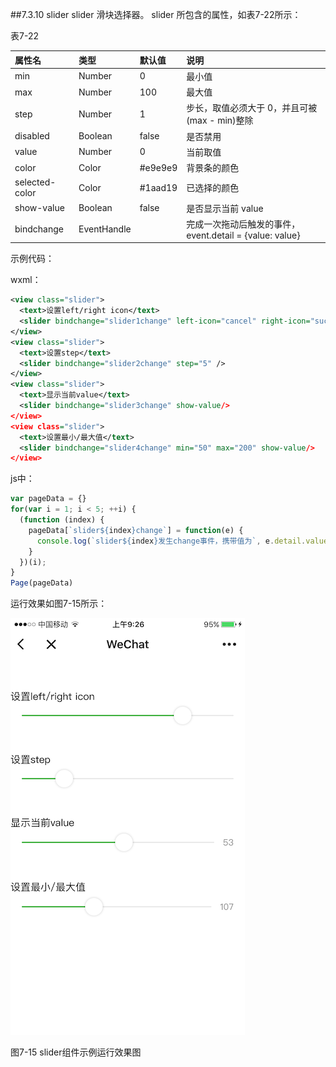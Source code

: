 ##7.3.10 slider
slider 滑块选择器。
slider 所包含的属性，如表7-22所示：

表7-22




| 属性名 | 类型 | 默认值 | 说明 |
| :--- | :--- | :--- | :--- |
| min | Number | 0 | 最小值 |
| max | Number | 100 | 最大值 |
| step | Number | 1 | 步长，取值必须大于 0，并且可被\(max - min\)整除 |
| disabled | Boolean | false | 是否禁用 |
| value | Number | 0 | 当前取值 |
| color | Color | \#e9e9e9 | 背景条的颜色 |
| selected-color | Color | \#1aad19 | 已选择的颜色 |
| show-value | Boolean | false | 是否显示当前 value |
| bindchange | EventHandle | | 完成一次拖动后触发的事件，event.detail = {value: value} |
示例代码：

wxml：

```xml
<view class="slider">
  <text>设置left/right icon</text>
  <slider bindchange="slider1change" left-icon="cancel" right-icon="success_no_circle" />
</view>
<view class="slider">
  <text>设置step</text>
  <slider bindchange="slider2change" step="5" />
</view>
<view class="slider">
  <text>显示当前value</text>
  <slider bindchange="slider3change" show-value/>
</view>
<view class="slider">
  <text>设置最小/最大值</text>
  <slider bindchange="slider4change" min="50" max="200" show-value/>
</view>
```
js中：

```js
var pageData = {}
for(var i = 1; i < 5; ++i) {
  (function (index) {
    pageData[`slider${index}change`] = function(e) {
      console.log(`slider${index}发生change事件，携带值为`, e.detail.value)
    }
  })(i);
}
Page(pageData)
```
运行效果如图7-15所示：

![](/assets/图7-15slider组件示例运行效果图.png)

图7-15 slider组件示例运行效果图